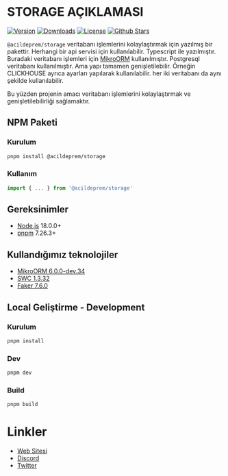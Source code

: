 # STORAGE AÇIKLAMASI

<p>
      <a href="https://www.npmjs.com/package/@acildeprem/storage"><img src="https://img.shields.io/npm/v/@acildeprem/storage.svg?style=flat&colorA=002438&colorB=28CF8D" alt="Version"></a>
      <a href="https://www.npmjs.com/package/@acildeprem/storage"><img src="https://img.shields.io/npm/dm/@acildeprem/storage.svg?style=flat&colorA=002438&colorB=28CF8D" alt="Downloads"></a>
      <a href="./LICENSE"><img src="https://img.shields.io/github/license/acildeprem/storage.svg?style=flat&colorA=002438&colorB=28CF8D" alt="License"></a>
      <a href="https://github.com/acildeprem/storage">
      <img src="https://img.shields.io/github/stars/acildeprem/storage.svg?style=social&label=Star&maxAge=2592000" alt="Github Stars"> </a>
</p>


`@acildeprem/storage` veritabanı işlemlerini kolaylaştırmak için yazılmış bir pakettir. Herhangi bir api servisi için kullanılabilir. Typescript ile yazılmıştır. Buradaki veritabanı işlemleri için [MikroORM](https://mikro-orm.io/) kullanılmıştır. Postgresql veritabanı kullanılmıştır. Ama yapı tamamen genişletilebilir. Örneğin CLICKHOUSE ayrıca ayarları yapılarak kullanılabilir. her iki veritabanı da aynı şekilde kullanılabilir.

Bu yüzden projenin amacı veritabanı işlemlerini kolaylaştırmak ve genişletilebilirliği sağlamaktır.

## NPM Paketi


### Kurulum
```bash
pnpm install @acildeprem/storage
```

###  Kullanım
```ts
import { ... } from '@acildeprem/storage' 
```

## Gereksinimler

- [Node.js](https://nodejs.org/en/) 18.0.0+
- [pnpm](https://pnpm.io/) 7.26.3+

## Kullandığımız teknolojiler
- [MikroORM 6.0.0-dev.34](https://mikro-orm.io/docs/installation)
- [SWC 1.3.32](https://swc.rs/docs/getting-started)
- [Faker 7.6.0](https://fakerjs.dev/guide/)

## Local Geliştirme - Development

### Kurulum
```bash
pnpm install
```

### Dev
```bash
pnpm dev
```

### Build
```bash
pnpm build
```


# Linkler

- [Web Sitesi](https://acildeprem.com)
- [Discord](https://discord.acildeprem.com)
- [Twitter](https://twitter.com/acildepremcom)
